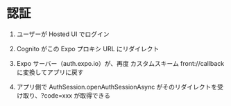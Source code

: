 # 認証

1. ユーザーが Hosted UI でログイン

2. Cognito がこの Expo プロキシ URL にリダイレクト

3. Expo サーバー（auth.expo.io）が、再度 カスタムスキーム front://callback に変換してアプリに戻す

4. アプリ側で AuthSession.openAuthSessionAsync がそのリダイレクトを受け取り、?code=xxx が取得できる
